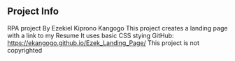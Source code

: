 ## Project Info
RPA project
By Ezekiel Kiprono Kangogo
This project creates a landing page with a link to my Resume
It uses basic CSS stying
GitHub: https://ekangogo.github.io/Ezek_Landing_Page/
This project is not copyrighted


